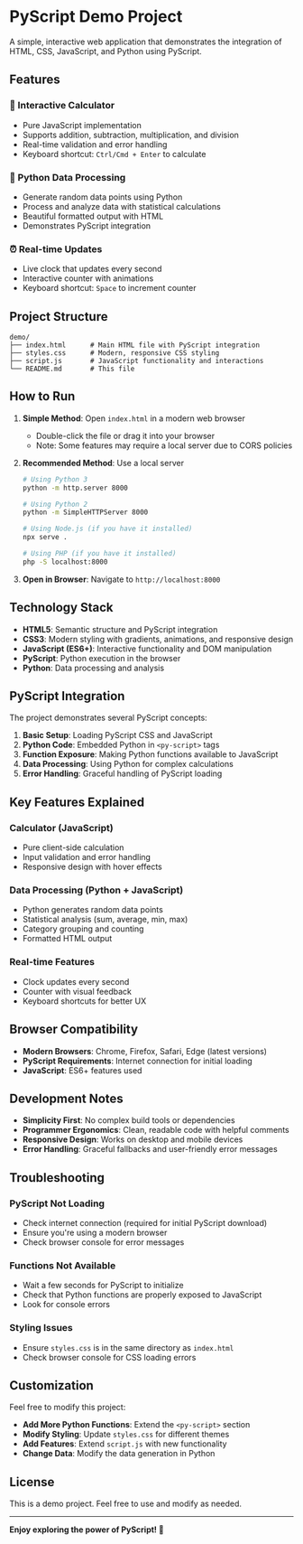 # PyScript Demo Project

A simple, interactive web application that demonstrates the integration of HTML, CSS, JavaScript, and Python using PyScript.

## Features

### 🧮 Interactive Calculator
- Pure JavaScript implementation
- Supports addition, subtraction, multiplication, and division
- Real-time validation and error handling
- Keyboard shortcut: `Ctrl/Cmd + Enter` to calculate

### 🐍 Python Data Processing
- Generate random data points using Python
- Process and analyze data with statistical calculations
- Beautiful formatted output with HTML
- Demonstrates PyScript integration

### ⏰ Real-time Updates
- Live clock that updates every second
- Interactive counter with animations
- Keyboard shortcut: `Space` to increment counter

## Project Structure

```
demo/
├── index.html      # Main HTML file with PyScript integration
├── styles.css      # Modern, responsive CSS styling
├── script.js       # JavaScript functionality and interactions
└── README.md       # This file
```

## How to Run

1. **Simple Method**: Open `index.html` in a modern web browser
   - Double-click the file or drag it into your browser
   - Note: Some features may require a local server due to CORS policies

2. **Recommended Method**: Use a local server
   ```bash
   # Using Python 3
   python -m http.server 8000
   
   # Using Python 2
   python -m SimpleHTTPServer 8000
   
   # Using Node.js (if you have it installed)
   npx serve .
   
   # Using PHP (if you have it installed)
   php -S localhost:8000
   ```

3. **Open in Browser**: Navigate to `http://localhost:8000`

## Technology Stack

- **HTML5**: Semantic structure and PyScript integration
- **CSS3**: Modern styling with gradients, animations, and responsive design
- **JavaScript (ES6+)**: Interactive functionality and DOM manipulation
- **PyScript**: Python execution in the browser
- **Python**: Data processing and analysis

## PyScript Integration

The project demonstrates several PyScript concepts:

1. **Basic Setup**: Loading PyScript CSS and JavaScript
2. **Python Code**: Embedded Python in `<py-script>` tags
3. **Function Exposure**: Making Python functions available to JavaScript
4. **Data Processing**: Using Python for complex calculations
5. **Error Handling**: Graceful handling of PyScript loading

## Key Features Explained

### Calculator (JavaScript)
- Pure client-side calculation
- Input validation and error handling
- Responsive design with hover effects

### Data Processing (Python + JavaScript)
- Python generates random data points
- Statistical analysis (sum, average, min, max)
- Category grouping and counting
- Formatted HTML output

### Real-time Features
- Clock updates every second
- Counter with visual feedback
- Keyboard shortcuts for better UX

## Browser Compatibility

- **Modern Browsers**: Chrome, Firefox, Safari, Edge (latest versions)
- **PyScript Requirements**: Internet connection for initial loading
- **JavaScript**: ES6+ features used

## Development Notes

- **Simplicity First**: No complex build tools or dependencies
- **Programmer Ergonomics**: Clean, readable code with helpful comments
- **Responsive Design**: Works on desktop and mobile devices
- **Error Handling**: Graceful fallbacks and user-friendly error messages

## Troubleshooting

### PyScript Not Loading
- Check internet connection (required for initial PyScript download)
- Ensure you're using a modern browser
- Check browser console for error messages

### Functions Not Available
- Wait a few seconds for PyScript to initialize
- Check that Python functions are properly exposed to JavaScript
- Look for console errors

### Styling Issues
- Ensure `styles.css` is in the same directory as `index.html`
- Check browser console for CSS loading errors

## Customization

Feel free to modify this project:

- **Add More Python Functions**: Extend the `<py-script>` section
- **Modify Styling**: Update `styles.css` for different themes
- **Add Features**: Extend `script.js` with new functionality
- **Change Data**: Modify the data generation in Python

## License

This is a demo project. Feel free to use and modify as needed.

---

**Enjoy exploring the power of PyScript! 🚀** 